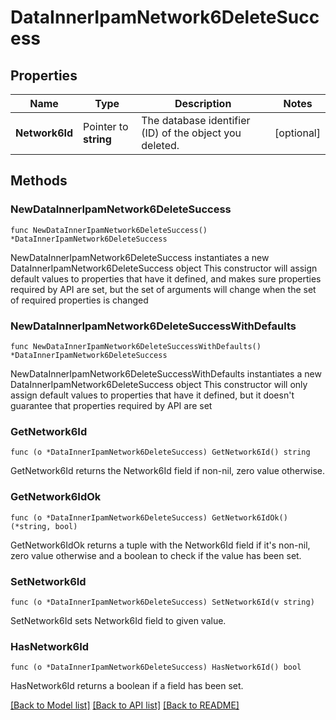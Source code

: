 # DataInnerIpamNetwork6DeleteSuccess

## Properties

Name | Type | Description | Notes
------------ | ------------- | ------------- | -------------
**Network6Id** | Pointer to **string** | The database identifier (ID) of the object you deleted. | [optional] 

## Methods

### NewDataInnerIpamNetwork6DeleteSuccess

`func NewDataInnerIpamNetwork6DeleteSuccess() *DataInnerIpamNetwork6DeleteSuccess`

NewDataInnerIpamNetwork6DeleteSuccess instantiates a new DataInnerIpamNetwork6DeleteSuccess object
This constructor will assign default values to properties that have it defined,
and makes sure properties required by API are set, but the set of arguments
will change when the set of required properties is changed

### NewDataInnerIpamNetwork6DeleteSuccessWithDefaults

`func NewDataInnerIpamNetwork6DeleteSuccessWithDefaults() *DataInnerIpamNetwork6DeleteSuccess`

NewDataInnerIpamNetwork6DeleteSuccessWithDefaults instantiates a new DataInnerIpamNetwork6DeleteSuccess object
This constructor will only assign default values to properties that have it defined,
but it doesn't guarantee that properties required by API are set

### GetNetwork6Id

`func (o *DataInnerIpamNetwork6DeleteSuccess) GetNetwork6Id() string`

GetNetwork6Id returns the Network6Id field if non-nil, zero value otherwise.

### GetNetwork6IdOk

`func (o *DataInnerIpamNetwork6DeleteSuccess) GetNetwork6IdOk() (*string, bool)`

GetNetwork6IdOk returns a tuple with the Network6Id field if it's non-nil, zero value otherwise
and a boolean to check if the value has been set.

### SetNetwork6Id

`func (o *DataInnerIpamNetwork6DeleteSuccess) SetNetwork6Id(v string)`

SetNetwork6Id sets Network6Id field to given value.

### HasNetwork6Id

`func (o *DataInnerIpamNetwork6DeleteSuccess) HasNetwork6Id() bool`

HasNetwork6Id returns a boolean if a field has been set.


[[Back to Model list]](../README.md#documentation-for-models) [[Back to API list]](../README.md#documentation-for-api-endpoints) [[Back to README]](../README.md)


